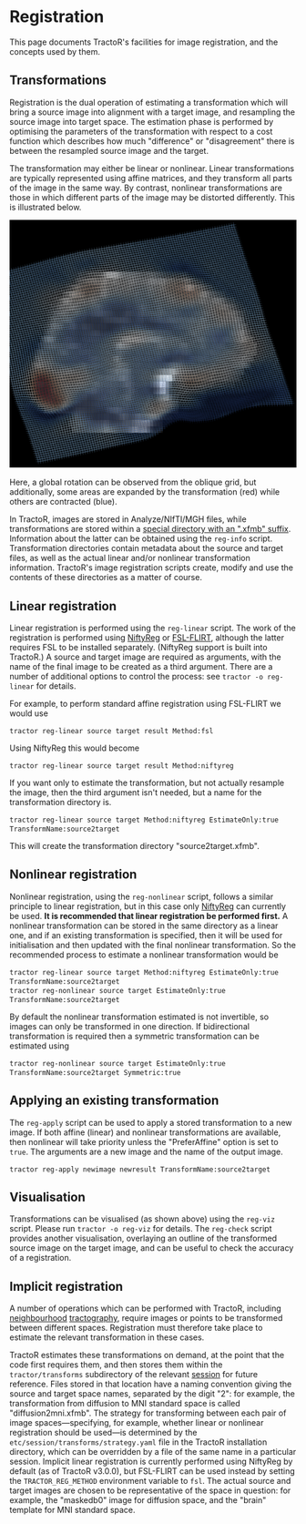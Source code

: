 # Registration

This page documents TractoR's facilities for image registration, and the concepts used by them.

## Transformations

Registration is the dual operation of estimating a transformation which will bring a source image into alignment with a target image, and resampling the source image into target space. The estimation phase is performed by optimising the parameters of the transformation with respect to a cost function which describes how much "difference" or "disagreement" there is between the resampled source image and the target.

The transformation may either be linear or nonlinear. Linear transformations are typically represented using affine matrices, and they transform all parts of the image in the same way. By contrast, nonlinear transformations are those in which different parts of the image may be distorted differently. This is illustrated below.

![Nonlinear transformation](transform.png)

Here, a global rotation can be observed from the oblique grid, but additionally, some areas are expanded by the transformation (red) while others are contracted (blue).

In TractoR, images are stored in Analyze/NIfTI/MGH files, while transformations are stored within a [special directory with an ".xfmb" suffix](conventions.html#file-types). Information about the latter can be obtained using the `reg-info` script. Transformation directories contain metadata about the source and target files, as well as the actual linear and/or nonlinear transformation information. TractoR's image registration scripts create, modify and use the contents of these directories as a matter of course.

## Linear registration

Linear registration is performed using the `reg-linear` script. The work of the registration is performed using [NiftyReg](http://www0.cs.ucl.ac.uk/staff/M.Modat/Marcs_Page/Software.html) or [FSL-FLIRT](http://fsl.fmrib.ox.ac.uk/fsl/fslwiki/FLIRT), although the latter requires FSL to be installed separately. (NiftyReg support is built into TractoR.) A source and target image are required as arguments, with the name of the final image to be created as a third argument. There are a number of additional options to control the process: see `tractor -o reg-linear` for details.

For example, to perform standard affine registration using FSL-FLIRT we would use

    tractor reg-linear source target result Method:fsl

Using NiftyReg this would become

    tractor reg-linear source target result Method:niftyreg

If you want only to estimate the transformation, but not actually resample the image, then the third argument isn't needed, but a name for the transformation directory is.

    tractor reg-linear source target Method:niftyreg EstimateOnly:true TransformName:source2target

This will create the transformation directory "source2target.xfmb".

## Nonlinear registration

Nonlinear registration, using the `reg-nonlinear` script, follows a similar principle to linear registration, but in this case only [NiftyReg](http://www0.cs.ucl.ac.uk/staff/M.Modat/Marcs_Page/Software.html) can currently be used. **It is recommended that linear registration be performed first.** A nonlinear transformation can be stored in the same directory as a linear one, and if an existing transformation is specified, then it will be used for initialisation and then updated with the final nonlinear transformation. So the recommended process to estimate a nonlinear transformation would be

    tractor reg-linear source target Method:niftyreg EstimateOnly:true TransformName:source2target
    tractor reg-nonlinear source target EstimateOnly:true TransformName:source2target

By default the nonlinear transformation estimated is not invertible, so images can only be transformed in one direction. If bidirectional transformation is required then a symmetric transformation can be estimated using

    tractor reg-nonlinear source target EstimateOnly:true TransformName:source2target Symmetric:true

## Applying an existing transformation

The `reg-apply` script can be used to apply a stored transformation to a new image. If both affine (linear) and nonlinear transformations are available, then nonlinear will take priority unless the "PreferAffine" option is set to `true`. The arguments are a new image and the name of the output image.

    tractor reg-apply newimage newresult TransformName:source2target

## Visualisation

Transformations can be visualised (as shown above) using the `reg-viz` script. Please run `tractor -o reg-viz` for details. The `reg-check` script provides another visualisation, overlaying an outline of the transformed source image on the target image, and can be useful to check the accuracy of a registration.

## Implicit registration

A number of operations which can be performed with TractoR, including [neighbourhood](HNT-tutorial.html) [tractography](PNT-tutorial.html), require images or points to be transformed between different spaces. Registration must therefore take place to estimate the relevant transformation in these cases.

TractoR estimates these transformations on demand, at the point that the code first requires them, and then stores them within the `tractor/transforms` subdirectory of the relevant [session](conventions.html) for future reference. Files stored in that location have a naming convention giving the source and target space names, separated by the digit "2": for example, the transformation from diffusion to MNI standard space is called "diffusion2mni.xfmb". The strategy for transforming between each pair of image spaces—specifying, for example, whether linear or nonlinear registration should be used—is determined by the `etc/session/transforms/strategy.yaml` file in the TractoR installation directory, which can be overridden by a file of the same name in a particular session. Implicit linear registration is currently performed using NiftyReg by default (as of TractoR v3.0.0), but FSL-FLIRT can be used instead by setting the `TRACTOR_REG_METHOD` environment variable to `fsl`. The actual source and target images are chosen to be representative of the space in question: for example, the "maskedb0" image for diffusion space, and the "brain" template for MNI standard space.
